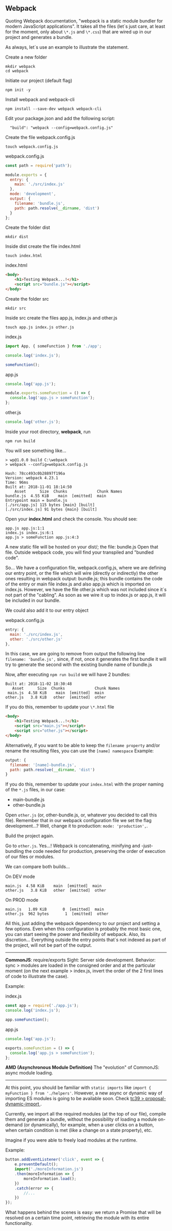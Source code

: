## Webpack

Quoting Webpack documentation, "webpack is a static module bundler for modern JavaScript applications".
It takes all the files (let´s just care, at least for the moment, only about `\*.js` and `\*.css`) that are wired up in our project and generates a bundle.

As always, let´s use an example to illustrate the statement.

Create a new folder

```
mkdir webpack
cd webpack
```

Initiate our project (default flag)

```
npm init -y
```

Install webpack and webpack-cli

```
npm install --save-dev webpack webpack-cli
```

Edit your package.json and add the following script:

```
  "build": "webpack --config=webpack.config.js"
```

Create the file webpack.config.js

```
touch webpack.config.js
```

webpack.config.js

```javascript
const path = require('path');

module.exports = {
  entry: {
    main: './src/index.js'
  },
  mode: 'development',
  output: {
    filename: 'bundle.js',
    path: path.resolve(__dirname, 'dist')
  }
};
```

Create the folder dist

```
mkdir dist
```

Inside dist create the file index.html

```
touch index.html
```

index.html

```html
<body>
    <h1>Testing Webpack...!</h1>
    <script src="bundle.js"></script>
</body>
```

Create the folder src

```
mkdir src
```

Inside src create the files app.js, index.js and other.js

```
touch app.js index.js other.js
```

index.js

```javaScript
import App, { someFunction } from './app';

console.log('index.js');

someFunction();
```

app.js

```javaScript
console.log('app.js');

module.exports.someFunction = () => {
  console.log('app.js > someFunction');
};
```

other.js

```javaScript
console.log('other.js');
```

Inside your root directory, **webpack**, run

```
npm run build
```

You will see something like...

```
> wp@1.0.0 build C:\webpack
> webpack --config=webpack.config.js

Hash: 78cc493c0b28897f196a
Version: webpack 4.23.1
Time: 96ms
Built at: 2018-11-01 18:14:50
    Asset      Size  Chunks             Chunk Names
bundle.js  4.55 KiB    main  [emitted]  main
Entrypoint main = bundle.js
[./src/app.js] 115 bytes {main} [built]
[./src/index.js] 91 bytes {main} [built]
```

Open your **index.html** and check the console. You should see:

```
app.js app.js:1:1
index.js index.js:6:1
app.js > someFunction app.js:4:3
```

A new static file will be hosted on your dist/; the file: bundle.js
Open that file. Outside webpack code, you will find your transpiled and "bundled code".

So... We have a configuration file, webpack.config.js, where we are defining our entry point, or the file which will wire (directly or indirectly) the other ones resulting in webpack output: bundle.js; this bundle contains the code of the entry or main file index.js and also app.js which is imported on index.js. However, we have the file other.js which was not included since it´s not part of the "cabling". As soon as we wire it up to index.js or app.js, it will be included in our bundle.

We could also add it to our entry object

webpack.config.js

```javascript
entry: {
  main: './src/index.js',
  other: './src/other.js'
},
```

In this case, we are going to remove from output the following line `filename: 'bundle.js',` since, if not, once it generates the first bundle it will try to generate the second with the existing bundle name of bundle.js

Now, after executing `npm run build` we will have 2 bundles:

```
Built at: 2018-11-02 18:30:48
   Asset      Size  Chunks             Chunk Names
 main.js  4.58 KiB    main  [emitted]  main
other.js   3.8 KiB   other  [emitted]  other
```

If you do this, remember to update your `\*.html` file

```html
<body>
    <h1>Testing Webpack...!</h1>
    <script src="main.js"></script>
    <script src="other.js"></script>
</body>
```

Alternatively, if you want to be able to keep the `filename property` and/or rename the resulting files, you can use the `[name] namespace`
Example:

```javascript
output: {
  filename: '[name]-bundle.js',
  path: path.resolve(__dirname, 'dist')
}
```

If you do this, remember to update your `index.html` with the proper naming of the `*.js` files, in our case:

* main-bundle.js
* other-bundle.js

Open `other.js` (or, other-bundle.js, or, whatever you decided to call this file).
Remember that in our webpack configuration file we set the flag development...? Well, change it to production: `mode: 'production',`.

Build the project again.

Go to `other.js`.
Yes...! Webpack is concatenating, minifying and -just- bundling the code needed for production, preserving the order of execution of our files or modules.

We can compare both builds...

On DEV mode

```
main.js  4.58 KiB    main  [emitted]  main
other.js   3.8 KiB   other  [emitted]  other
```

On PROD mode

```
main.js   1.09 KiB       0  [emitted]  main
other.js  962 bytes       1  [emitted]  other
```

All this, just adding the webpack dependency to our project and setting a few options.
Even when this configuration is probably the most basic one, you can start seeing the power and flexibility of webpack. Also, its discretion... Everything outside the entry points that´s not indexed as part of the project, will not be part of the output.

---

<!-- TODO:
Module Systems...
Differences, examples, encapsulation, dependency... revealing module pattern
-->

**CommonJS**: require/exports
Sight: Server side development.
Behavior: sync > modules are loaded in the consigned order and at the particular moment (on the next example > index.js, invert the order of the 2 first lines of code to illustrate the case).

Example:

index.js

```javascript
const app = require('./app.js');
console.log('index.js');

app.someFunction();
```

app.js

```javaScript
console.log('app.js');

exports.someFunction = () => {
  console.log('app.js > someFunction');
};
```

**AMD (Asynchronous Module Definition)**
The "evolution" of CommonJS: async module loading.

---

<!--TODO:
What is
What´s a bundle.
Others like Webpack >  Browserify

Code spliting and how to load bundle dynamically
https://webpack.js.org/guides/code-splitting/

From Crate React App with a pre-set setup to our custom Webpack configuration
-->

<!-- TODO: Relocation of the next part -->

At this point, you should be familiar with `static imports` like `import { myFunction } from './helpers'`. However, a new async or dynamic way of importing ES modules is going to be available soon. Check [tc39 > proposal-dynamic-import
](https://github.com/tc39/proposal-dynamic-import).

Currently, we import all the required modules (at the top of our file), compile them and generate a bundle, without the possibility of loading a module on-demand (or dynamically), for example, when a user clicks on a button, when certain condition is met (like a change on a state property), etc.

Imagine if you were able to freely load modules at the runtime.

Example:

```javaScript
button.addEventListener('click', event => {
    e.preventDefault();
    import('./moreInformation.js')
    .then(moreInformation => {
        moreInformation.load();
    })
    .catch(error => {
        //...
    })
});
```

What happens behind the scenes is easy: we return a Promise that will be resolved on a certain time point, retrieving the module with its entire functionality.
